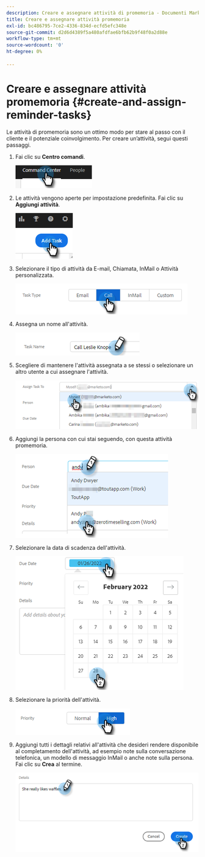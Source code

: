 ```yaml
---
description: Creare e assegnare attività di promemoria - Documenti Marketo - Documentazione del prodotto
title: Creare e assegnare attività promemoria
exl-id: bc486795-7ce2-4336-834d-ecfd5efc348e
source-git-commit: d2d6d4389f5a480afdfae6bfb62b9f48f0a2d88e
workflow-type: tm+mt
source-wordcount: '0'
ht-degree: 0%

---
```


# Creare e assegnare attività promemoria {#create-and-assign-reminder-tasks}

Le attività di promemoria sono un ottimo modo per stare al passo con il cliente e il potenziale coinvolgimento. Per creare un’attività, segui questi passaggi.

1. Fai clic su **Centro comandi**.

   ![](assets/create-and-assign-reminder-tasks-1.png)

1. Le attività vengono aperte per impostazione predefinita. Fai clic su **Aggiungi attività**.

   ![](assets/create-and-assign-reminder-tasks-2.png)

1. Selezionare il tipo di attività da E-mail, Chiamata, InMail o Attività personalizzata.

   ![](assets/create-and-assign-reminder-tasks-3.png)

1. Assegna un nome all&#39;attività.

   ![](assets/create-and-assign-reminder-tasks-4.png)

1. Scegliere di mantenere l&#39;attività assegnata a se stessi o selezionare un altro utente a cui assegnare l&#39;attività.

   ![](assets/create-and-assign-reminder-tasks-5.png)

1. Aggiungi la persona con cui stai seguendo, con questa attività promemoria.

   ![](assets/create-and-assign-reminder-tasks-6.png)

1. Selezionare la data di scadenza dell&#39;attività.

   ![](assets/create-and-assign-reminder-tasks-7.png)

1. Selezionare la priorità dell&#39;attività.

   ![](assets/create-and-assign-reminder-tasks-8.png)

1. Aggiungi tutti i dettagli relativi all&#39;attività che desideri rendere disponibile al completamento dell&#39;attività, ad esempio note sulla conversazione telefonica, un modello di messaggio InMail o anche note sulla persona. Fai clic su **Crea** al termine.

   ![](assets/create-and-assign-reminder-tasks-9.png)
